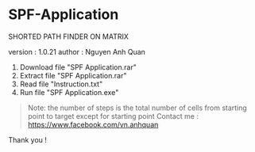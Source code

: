 # SPF-Application
SHORTED PATH FINDER ON MATRIX  

version : 1.0.21 
author : Nguyen Anh Quan


1. Download file "SPF Application.rar"
2. Extract file "SPF Application.rar"
3. Read file "Instruction.txt"
4. Run file "SPF Application.exe" 

> Note: the number of steps is the total number of cells from starting point to target except for starting point
> Contact me : https://www.facebook.com/vn.anhquan

Thank you !



